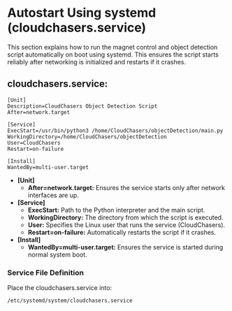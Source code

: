 # Autostart Using systemd (cloudchasers.service)

This section explains how to run the magnet control and object detection script automatically on boot using systemd. This ensures the script starts reliably after networking is initialized and restarts if it crashes.

## cloudchasers.service:
```
[Unit]
Description=CloudChasers Object Detection Script
After=network.target

[Service]
ExecStart=/usr/bin/python3 /home/CloudChasers/objectDetection/main.py
WorkingDirectory=/home/CloudChasers/objectDetection
User=CloudChasers
Restart=on-failure

[Install]
WantedBy=multi-user.target

```
* **[Unit]**
  - **After=network.target:** Ensures the service starts only after network interfaces are up.
* **[Service]**
  - **ExecStart:** Path to the Python interpreter and the main script.
  - **WorkingDirectory:** The directory from which the script is executed.
  - **User:** Specifies the Linux user that runs the service (CloudChasers).
  - **Restart=on-failure:** Automatically restarts the script if it crashes.
* **[Install]**
  - **WantedBy=multi-user.target:** Ensures the service is started during normal system boot.

### Service File Definition
Place the cloudchasers.service into:

```
/etc/systemd/system/cloudchasers.service
```